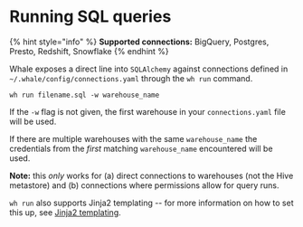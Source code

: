 # Running SQL queries

{% hint style="info" %}
**Supported connections:** BigQuery, Postgres, Presto, Redshift, Snowflake
{% endhint %}

Whale exposes a direct line into `SQLAlchemy` against connections defined in `~/.whale/config/connections.yaml` through the `wh run` command.

```text
wh run filename.sql -w warehouse_name
```

If the `-w` flag is not given, the first warehouse in your `connections.yaml` file will be used.

If there are multiple warehouses with the same `warehouse_name` the credentials from the _first_ matching `warehouse_name` encountered will be used.

**Note:** this _only_ works for \(a\) direct connections to warehouses \(not the Hive metastore\) and \(b\) connections where permissions allow for query runs.

`wh run` also supports Jinja2 templating -- for more information on how to set this up, see [Jinja2 templating](jinja2-templating.md).



